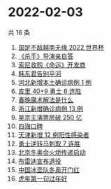 # 2022-02-03

共 16 条

<!-- BEGIN -->
<!-- 最后更新时间 Thu Feb 03 2022 03:07:56 GMT+0800 (China Standard Time) -->

1. [国足不敌越南无缘 2022 世界杯](https://www.zhihu.com/search?q=国足)
1. [《杀手》导演亲自答](https://www.zhihu.com/search?q=这个杀手不太冷静)
1. [索尼收购《命运》开发商](https://www.zhihu.com/search?q=索尼收购bungie)
1. [韩东君告别平河](https://www.zhihu.com/search?q=长津湖)
1. [河北新增本土确诊病例 1 例](https://www.zhihu.com/search?q=河北疫情)
1. [库里 40+9 勇士 6 连胜](https://www.zhihu.com/search?q=勇士)
1. [春晚魔术解法是什么](https://www.zhihu.com/search?q=春晚魔术解法)
1. [浙江新增确诊病例 13 例](https://www.zhihu.com/search?q=浙江疫情)
1. [吴京主演票房破 250 亿](https://www.zhihu.com/search?q=吴京主演票房)
1. [四海口碑](https://www.zhihu.com/search?q=四海)
1. [天津新增 12 例阳性感染者](https://www.zhihu.com/search?q=天津疫情)
1. [勇士逆转马刺取 7 连胜](https://www.zhihu.com/search?q=勇士)
1. [北京冬奥会火炬传递启动](https://www.zhihu.com/search?q=冬奥会火炬传递)
1. [布雷迪宣布退役](https://www.zhihu.com/search?q=布雷迪)
1. [中国冰壶队冬奥开门红](https://www.zhihu.com/search?q=冬奥冰壶)
1. [虎年第一句过年好](https://www.zhihu.com/search?q=虎年第一句过年好)

<!-- END -->
